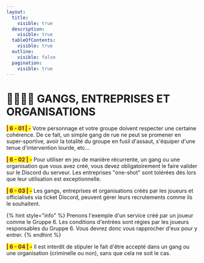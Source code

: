 ```yaml
---
layout:
  title:
    visible: true
  description:
    visible: true
  tableOfContents:
    visible: true
  outline:
    visible: false
  pagination:
    visible: true
---
```


# 👨‍👨‍👦‍👦 GANGS, ENTREPRISES ET ORGANISATIONS

<mark style="color:purple;">**| 6 - 01 | -**</mark> Votre personnage et votre groupe doivent respecter une certaine cohérence. De ce fait, un simple gang de rue ne peut se promener en super-sportive, avoir la totalité du groupe en fusil d'assaut, s'équiper d'une tenue d'intervention lourde, etc...

<mark style="color:purple;">**| 6 - 02 | -**</mark> Pour utiliser en jeu de manière récurrente, un gang ou une organisation que vous avez créé, vous devez obligatoirement le faire valider sur le Discord du serveur. Les entreprises "one-shot" sont tolérées dès lors que leur utilisation est exceptionnelle.

<mark style="color:purple;">**| 6 - 03 | -**</mark> Les gangs, entreprises et organisations créés par les joueurs et officialisés via ticket Discord, peuvent gérer leurs recrutements comme ils le souhaitent.

{% hint style="info" %}
&#x20;Prenons l'exemple d'un service créé par un joueur comme le Gruppe 6. Les conditions d'entrées sont régies par les joueurs responsables du Gruppe 6. Vous devrez donc vous rapprocher d'eux pour y entrer.
{% endhint %}

<mark style="color:purple;">**| 6 - 04 | -**</mark> Il est interdit de stipuler le fait d'être accepté dans un gang ou une organisation (criminelle ou non), sans que cela ne soit le cas.

